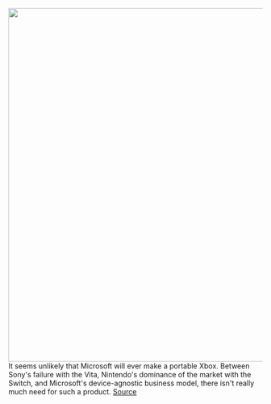 <img src='https://cdn.vox-cdn.com/thumbor/DNqF_KR12Fg-b-k_qNAglAVn-Mo=/0x0:2040x1360/1200x800/filters:focal(857x517:1183x843)/cdn.vox-cdn.com/uploads/chorus_image/image/70415398/IMG_1853.0.jpg' width='700px' /><br/>
It seems unlikely that Microsoft will ever make a portable Xbox. Between Sony's failure with the Vita, Nintendo's dominance of the market with the Switch, and Microsoft's device-agnostic business model, there isn't really much need for such a product.
<a href='https://www.theverge.com/2022/1/21/22894588/nacon-rig-mg-x-review-xbox-mobile-controller'> Source <a/>